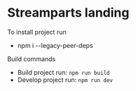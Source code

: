 # Streamparts landing

To install project run

- npm i --legacy-peer-deps

Build commands

- Build project run: `npm run build`
- Develop project run: `npm run dev`
